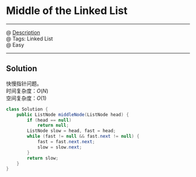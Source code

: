# Middle of the Linked List
------------------
@ [Description](https://leetcode.com/problems/middle-of-the-linked-list/)  
@ Tags: Linked List    
@ Easy

------------------
## Solution
快慢指针问题。  
时间复杂度：$O(N)$  
空间复杂度：$O(1)$  
```java
class Solution {
    public ListNode middleNode(ListNode head) {
        if (head == null)
            return null;
        ListNode slow = head, fast = head;
        while (fast != null && fast.next != null) {
            fast = fast.next.next;
            slow = slow.next;
        }
        return slow;
    }
}
```
